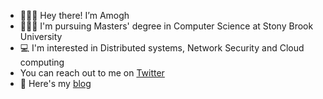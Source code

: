 - 🙋🏻‍♂️   Hey there! I’m Amogh
- 👨🏻‍🎓   I'm pursuing Masters' degree in Computer Science at Stony Brook University
- 💻   I'm interested in Distributed systems, Network Security and Cloud computing 
- You can reach out to me on [Twitter](https://twitter.com/amoghjo8)
- 📑   Here's my [blog](https://amoghj8.github.io/me/blog/) 
<!---
amoghj8/amoghj8 is a ✨ special ✨ repository because its `README.md` (this file) appears on your GitHub profile.
You can click the Preview link to take a look at your changes.
--->
